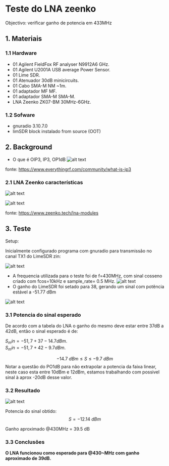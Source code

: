 

# Teste do LNA zeenko
Objectivo: verificar ganho de potencia em 433MHz

## 1. Materiais

### 1.1 Hardware  

- 01 Agilent FieldFox RF analyser N9912A6 GHz.
- 01 Agilent U2001A USB average Power Sensor.
- 01 Lime SDR.   
- 01 Atenuador 30dB minicircuits.
- 01 Cabo SMA-M NM ~1m.
- 01 adaptador MF MF.
- 01 adaptador SMA-M SMA-M. 
- LNA Zeenko ZK07-BM 30MHz-6GHz. 

### 1.2 Sofware
- gnuradio 3.10.7.0
- limSDR block instalado from source (OOT)
  
## 2. Background 

 - O que é OIP3, IP3, OP1dB 
![alt text](image.png)

fonte: https://www.everythingrf.com/community/what-is-ip3 

### 2.1 LNA Zeenko características 

![alt text](image-1.png)

![alt text](image-2.png)


fonte: https://www.zeenko.tech/lna-modules

  


## 3. Teste

Setup: 

Inicialmente configurado programa com gnuradio para transmissão no canal TX1 do LimeSDR zin:

![alt text](image-4.png)

- A frequencia utilizada para o teste foi de f=430MHz, com sinal cosseno criado com fcos=10kHz e sample_rate= 0.5 MHz.
  ![alt text](image-5.png)
- O ganho do LimeSDR foi setado para 38, gerando um sinal com potência estável a -51.77 dBm  

![alt text](zeenko1.jpeg)

### 3.1 Potencia do sinal esperado

De acordo com a tabela do LNA o ganho do mesmo deve estar entre 37dB a 42dB, então o sinal esperado é de:

$S_min=-51,7+37 - 14.7dBm$.    
$S_min=-51,7+42 - 9.7dBm$.  

$$ -14.7\ dBm \leq S \leq -9.7 \ dBm $$
Notar a questão do PO1dB para não extrapolar a potencia da faixa linear, neste caso esta entre 10dBm e 12dBm, estamos trabalhando com possivel sinal à  aprox -20dB desse valor.  

### 3.2 Resultado

![alt text](zeenko2.jpeg)

Potencia do sinal obtido: 
$$S= -12.14 \ dBm$$ 

Ganho aproximado @430MHz = 39.5 dB 

### 3.3 Conclusões

**O LNA funcionou como esperado para @430~MHz com ganho aproximado de 39dB.**